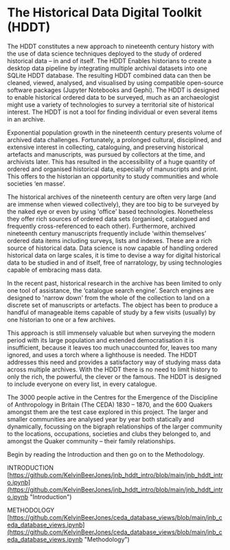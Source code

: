 # The Historical Data Digital Toolkit (HDDT) #

The HDDT constitutes a new approach to nineteenth century history with the use of data science techniques deployed to the study of ordered historical data – in and of itself.
The HDDT Enables historians to create a desktop data pipeline by integrating multiple archival datasets into one SQLite HDDT database. The resulting HDDT combined data can then be cleaned, viewed, analysed, and visualised by using compatible open-source software packages (Jupyter Notebooks and Gephi). The HDDT is designed to enable historical ordered data to be surveyed, much as an archaeologist might use a variety of technologies to survey a territorial site of historical interest. The HDDT is not a tool for finding individual or even several items in an archive.

Exponential population growth in the nineteenth century presents volume of archived data challenges. Fortunately, a prolonged cultural, disciplined, and extensive interest in collecting, cataloguing, and preserving historical artefacts and manuscripts, was pursued by collectors at the time, and archivists later. This has resulted in the accessibility of a huge quantity of ordered and organised historical data, especially of manuscripts and print. This offers to the historian an opportunity to study communities and whole societies ‘en masse’. 

The historical archives of the nineteenth century are often very large (and are immense when viewed collectively), they are too big to be surveyed by the naked eye or even by using 'office' based technologies. Nonetheless they offer rich sources of ordered data sets (organised, catalogued and frequently cross-referenced to each other). Furthermore, archived nineteenth century manuscripts frequently include ‘within themselves’ ordered data items including surveys, lists and indexes. These are a rich source of historical data. Data science is now capable of handling ordered historical data on large scales, it is time to devise a way for digital historical data to be studied in and of itself, free of narratology, by using technologies capable of embracing mass data. 

In the recent past, historical research in the archive has been limited to only one tool of assistance, the ‘catalogue search engine’. Search engines are designed to 'narrow down' from the whole of the collection to land on a discrete set of manuscripts or artefacts. The object has been to produce a handful of manageable items capable of study by a few visits (usually) by one historian to one or a few archives. 

This approach is still immensely valuable but when surveying the modern period with its large population and extended democratisation it is insufficient, because it leaves too much unaccounted for, leaves too many ignored, and uses a torch where a lighthouse is needed. The HDDT addresses this need and provides a satisfactory way of studying mass data across multiple archives. With the HDDT there is no need to limit history to only the rich, the powerful, the clever or the famous. The HDDT is designed to include everyone on every list, in every catalogue.

The 3000 people active in the Centres for the Emergence of the Discipline of Anthropology in Britain (The CEDA) 1830 – 1870, and the 600 Quakers amongst them are the test case explored in this project. The larger and smaller communities are analysed year by year both statically and dynamically, focussing on the bigraph relationships of the larger community to the locations, occupations, societies and clubs they belonged to, and amongst the Quaker community – their family relationships.

Begin by reading the Introduction and then go on to the Methodology.

INTRODUCTION [https://github.com/KelvinBeerJones/jnb_hddt_intro/blob/main/jnb_hddt_intro.ipynb](https://github.com/KelvinBeerJones/jnb_hddt_intro/blob/main/jnb_hddt_intro.ipynb "Introduction")

METHODOLOGY [https://github.com/KelvinBeerJones/ceda_database_views/blob/main/jnb_ceda_database_views.ipynb](https://github.com/KelvinBeerJones/ceda_database_views/blob/main/jnb_ceda_database_views.ipynb "Methodology")

